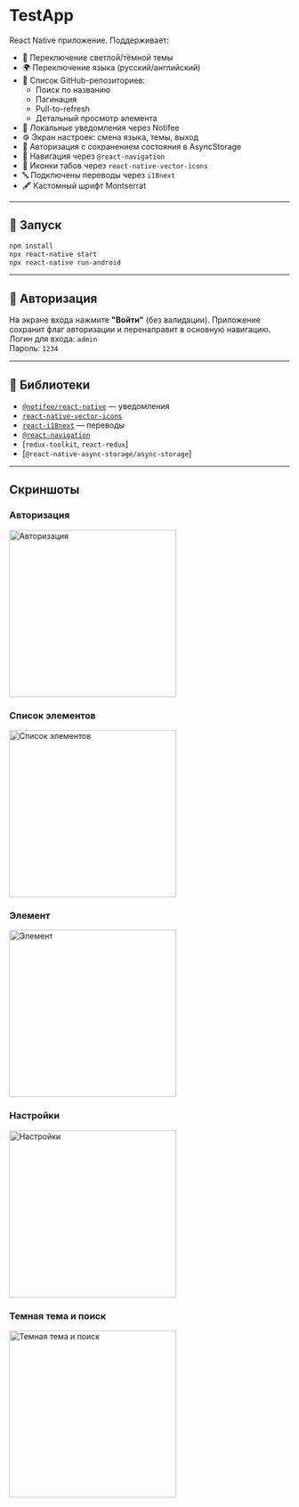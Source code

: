# TestApp

React Native приложение. Поддерживает:

- 🌙 Переключение светлой/тёмной темы
- 🌍 Переключение языка (русский/английский)
- 🧾 Список GitHub-репозиториев:
  - Поиск по названию
  - Пагинация
  - Pull-to-refresh
  - Детальный просмотр элемента
- 🔔 Локальные уведомления через Notifee
- ⚙️ Экран настроек: смена языка, темы, выход
- 🔐 Авторизация с сохранением состояния в AsyncStorage
- 🧭 Навигация через `@react-navigation`
- 🎨 Иконки табов через `react-native-vector-icons`
- 🔤 Подключены переводы через `i18next`
- 🖋 Кастомный шрифт Montserrat

---

## 🚀 Запуск

```bash
npm install
npx react-native start
npx react-native run-android
```

---

## 🔐 Авторизация

На экране входа нажмите **"Войти"** (без валидации). Приложение сохранит флаг авторизации и перенаправит в основную навигацию.
Логин для входа: `admin`  
Пароль: `1234`

---

## 🧩 Библиотеки

- [`@notifee/react-native`](https://notifee.app/react-native/docs/overview) — уведомления
- [`react-native-vector-icons`](https://github.com/oblador/react-native-vector-icons)
- [`react-i18next`](https://react.i18next.com/) — переводы
- [`@react-navigation`](https://reactnavigation.org/)
- [`redux-toolkit`, `react-redux`]
- [`@react-native-async-storage/async-storage`]

---

## Скриншоты

### Авторизация
<img src="./assets/images/screenshots/screen1.jpg" alt="Авторизация" width="300" />

### Список элементов
<img src="./assets/images/screenshots/screen2.jpg" alt="Список элементов" width="300" />

### Элемент
<img src="./assets/images/screenshots/screen3.jpg" alt="Элемент" width="300" />

### Настройки
<img src="./assets/images/screenshots/screen4.jpg" alt="Настройки" width="300" />

### Темная тема и поиск
<img src="./assets/images/screenshots/screen5.jpg" alt="Темная тема и поиск" width="300" />
